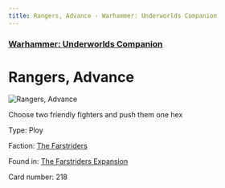 ```yaml
---
title: Rangers, Advance - Warhammer: Underworlds Companion
---
```


### [Warhammer: Underworlds Companion](https://guidokessels.github.io/wh-underworlds)

  

# Rangers, Advance

![Rangers, Advance](https://warhammerunderworlds.com/wp-content/uploads/sites/6/2018/03/218_ENG.png)

Choose two friendly fighters and push them one hex

Type: Ploy

Faction: [The Farstriders](https://guidokessels.github.io/wh-underworlds/factions/the-farstriders)

Found in: [The Farstriders Expansion](https://guidokessels.github.io/wh-underworlds/locations/the-farstriders-expansion)

Card number: 218
